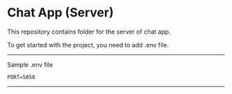 # Chat App (Server)

This repository contains folder for the server of chat app.

To get started with the project, you need to add .env file.

---

Sample .env file

```text
PORT=5050
```

---
